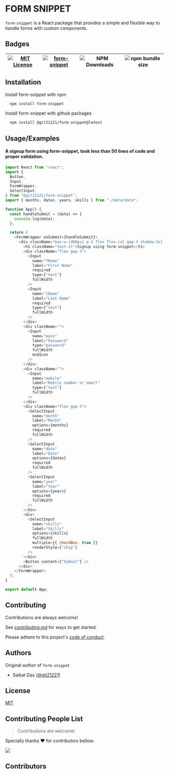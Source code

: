 # FORM SNIPPET

`form-snippet` is a React package that provides a simple and flexible way to handle forms with custom components.

## Badges

| [![MIT License](https://img.shields.io/badge/License-MIT-green.svg)](https://choosealicense.com/licenses/mit/) | [![form-snippet](https://img.shields.io/npm/v/form-snippet.svg)](https://www.npmjs.com/package/form-snippet) | ![NPM Downloads](https://img.shields.io/npm/dm/form-snippet) | ![npm bundle size](https://img.shields.io/bundlephobia/min/form-snippet) |
| -------------------------------------------------------------------------------------------------------------- | ------------------------------------------------------------------------------------------------------------ | ------------------------------------------------------------ | ------------------------------------------------------------------------ |

## Installation

Install form-snippet with npm

```bash
  npm install form-snippet
```

Install form-snippet with github packages

```bash
  npm install @git21221/form-snippet@latest
```

## Usage/Examples

#### A signup form using form-snippet, took less than 50 lines of code and proper validation.

```javascript
import React from "react";
import {
  Button,
  Input,
  FormWrapper,
  SelectInput,
} from "@git21221/form-snippet";
import { months, dates, years, skills } from "./data/data";

function App() {
  const handleSubmit = (data) => {
    console.log(data);
  };

  return (
    <FormWrapper onSubmit={handleSubmit}>
      <div className="max-w-[400px] p-3 flex flex-col gap-3 shadow-2xl rounded-lg">
        <h1 className="text-xl">Signup using form-snippet</h1>
        <div className="flex gap-3">
          <Input
            name="fName"
            label="First Name"
            required
            type={"text"}
            fullWidth
          />
          <Input
            name="lName"
            label="Last Name"
            required
            type={"text"}
            fullWidth
          />
        </div>
        <div className="">
          <Input
            name="pass"
            label="Password"
            type="password"
            fullWidth
            endIcon
          />
        </div>
        <div className="">
          <Input
            name="mobile"
            label="Mobile number or email"
            type={"text"}
            fullWidth
          />
        </div>
        <div className="flex gap-3">
          <SelectInput
            name="month"
            label="Month"
            options={months}
            required
            fullWidth
          />
          <SelectInput
            name="date"
            label="Date"
            options={dates}
            required
            fullWidth
          />
          <SelectInput
            name="year"
            label="Year"
            options={years}
            required
            fullWidth
          />
        </div>
        <div>
          <SelectInput
            name="skills"
            label="Skills"
            options={skills}
            fullWidth
            multiple={{ checkBox: true }}
            renderStyle={"chip"}
          />
        </div>
        <Button content={"Submit"} />
      </div>
    </FormWrapper>
  );
}

export default App;
```

## Contributing

Contributions are always welcome!

See [contributing.md](./CONTRIBUTING.md) for ways to get started.

Please adhere to this project's [code of conduct](./CODE_OF_CONDUCT.md).

## Authors

Original author of `form-snippet`

- Saikat Das [(@git21221)](https://www.github.com/git21221)

## License

[MIT](https://choosealicense.com/licenses/mit/)


## Contributing People List

> Contributions are welcome!

Specially thanks ❤️ for contributors bellow:

<a href="https://github.com/jahnvisahni31/github-readme-profile/graphs/contributors">
  <img src="https://contrib.rocks/image?repo=Git21221/form-snippet" />
</a>

## Contributors

